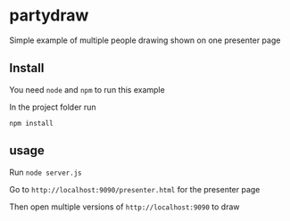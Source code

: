 # partydraw
Simple example of multiple people drawing shown on one presenter page 

## Install

You need `node` and `npm` to run this example

In the project folder run

`npm install`

## usage

Run `node server.js`

Go to `http://localhost:9090/presenter.html` for the presenter page

Then open multiple versions of `http://localhost:9090` to draw
